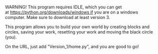 WARNING! This program requires IDLE, which you can get at https://python.org/downloads/windows if you are on a windows computer. Make sure to download at least version 3.

This program allows you to build your own world by creating blocks and circles, saving your work, resetting your work and moving the black circle (you).

On the URL, just add "Version_1/home.py", and you are good to go!
